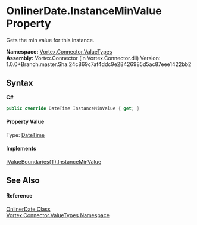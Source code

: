 # OnlinerDate.InstanceMinValue Property 
 

Gets the min value for this instance.

**Namespace:**&nbsp;<a href="N_Vortex_Connector_ValueTypes.md">Vortex.Connector.ValueTypes</a><br />**Assembly:**&nbsp;Vortex.Connector (in Vortex.Connector.dll) Version: 1.0.0+Branch.master.Sha.24c869c7af4ddc9e28426985d5ac87eee1422bb2

## Syntax

**C#**<br />
``` C#
public override DateTime InstanceMinValue { get; }
```


#### Property Value
Type: <a href="https://docs.microsoft.com/dotnet/api/system.datetime" target="_blank">DateTime</a>

#### Implements
<a href="P_Vortex_Connector_ValueValidation_IValueBoundaries_1_InstanceMinValue.md">IValueBoundaries(T).InstanceMinValue</a><br />

## See Also


#### Reference
<a href="T_Vortex_Connector_ValueTypes_OnlinerDate.md">OnlinerDate Class</a><br /><a href="N_Vortex_Connector_ValueTypes.md">Vortex.Connector.ValueTypes Namespace</a><br />